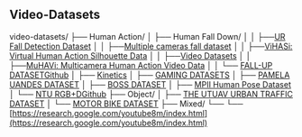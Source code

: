 ## Video-Datasets


video-datasets/
├── Human Action/
│   ├── Human Fall Down/
│   │   ├──[UR Fall Detection Dataset](http://fenix.ur.edu.pl/~mkepski/ds/uf.html)
│   │   ├──[Multiple cameras fall dataset](https://www.iro.umontreal.ca/~labimage/Dataset/)
│   │   ├──[ViHASi: Virtual Human Action Silhouette Data](http://velastin.dynu.com/VIHASI/)
│   │   ├──[Video Datasets](http://videodatasets.org/)
│   │   ├──[MuHAVi: Multicamera Human Action Video Data](http://velastin.dynu.com/MuHAVi-MAS/)
│   │   └── [FALL-UP DATASET](https://sites.google.com/up.edu.mx/har-up/)[Github](https://github.com/jpnm561/HAR-UP)
│   ├── [Kinetics](https://github.com/cvdfoundation/kinetics-dataset)
│   ├── [GAMING DATASETS](http://velastin.dynu.com/G3D/index.html)
│   ├── [PAMELA UANDES DATASET](http://videodatasets.org/PAMELA-UANDES)
│   ├── [BOSS DATASET](http://videodatasets.org/BOSSdata)
│   ├── [MPII Human Pose Dataset](http://human-pose.mpi-inf.mpg.de/)
│   └── [NTU RGB+D](https://rose1.ntu.edu.sg/dataset/actionRecognition/)[Github](https://github.com/shahroudy/NTURGB-D)
├── Object/
│   ├── [THE UTUAV URBAN TRAFFIC DATASET](http://videodatasets.org/UTUAV)
│   └── [MOTOR BIKE DATASET](http://videodatasets.org/UrbanMotorbike)
├── Mixed/
└── └── [https://research.google.com/youtube8m/index.html](https://research.google.com/youtube8m/index.html)
